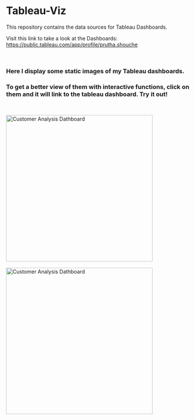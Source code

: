 # Tableau-Viz


This repository contains the data sources for Tableau Dashboards.

Visit this link to take a look at the Dashboards:
https://public.tableau.com/app/profile/prutha.shouche


<br>

### Here I display some static images of my Tableau dashboards. 

### To get a better view of them with interactive functions, click on them and it will link to the tableau dashboard. Try it out!

<br>

<a href="https://public.tableau.com/app/profile/prutha.shouche/viz/CustomerAnalysisDashboard_16570272679210/Dashboard1"><img src="https://user-images.githubusercontent.com/106730796/177351071-6b4fd54d-40a7-42a9-b71a-16f99157613a.png" alt="Customer Analysis Dathboard" 
												title="Tableau" width="400"></a>
<br><br>
<a href="https://public.tableau.com/app/profile/prutha.shouche/viz/DataVisualisationFinalProject_16696131628530/EmployeeAttritionDashboard"><img src="https://user-images.githubusercontent.com/106730796/177351071-6b4fd54d-40a7-42a9-b71a-16f99157613a.png" alt="Customer Analysis Dathboard" 
												title="Tableau" width="400"></a>
